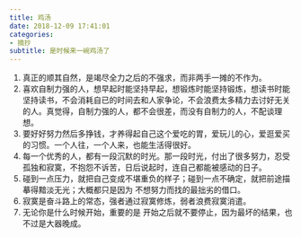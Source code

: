 ```yaml
---
title: 鸡汤
date: 2018-12-09 17:41:01
categories: 
- 摘抄
subtitle: 是时候来一碗鸡汤了
---
```


<ol>
    <li>真正的顺其自然，是竭尽全力之后的不强求，而非两手一摊的不作为。</li>
    <li>喜欢自制力强的人，想早起时能坚持早起，想锻炼时能坚持锻炼，想读书时能坚持读书，不会消耗自已的时间去和人家争论，不会浪费太多精力去讨好无关的人。真觉得，自制力强的人，都不会很差，而没有自制力的人，不配谈理想。</li>
    <li>要好好努力然后多挣钱，才养得起自己这个爱吃的胃，爱玩儿的心，爱逛爱买的习惯。一个人往，一个人来，也能生活得很好。</li>
    <li>每一个优秀的人，都有一段沉默的时光。那一段时光，付出了很多努力，忍受孤独和寂寞，不抱怨不诉苦，日后说起时，连自己都能被感动的日子。</li>
    <li>碰到一点压力，就把自己变成不堪重负的样子；碰到一点不确定，就把前途描摹得黯淡无光；大概都只是因为 不想努力而找的最拙劣的借口。</li>
    <li>寂寞是奋斗路上的常态，强者通过寂寞修炼，弱者浪费寂寞消遣。</li>
    <li>无论你是什么时候开始，重要的是 开始之后就不要停止，因为最坏的结果，也不过是大器晚成。</li>
</ol>
